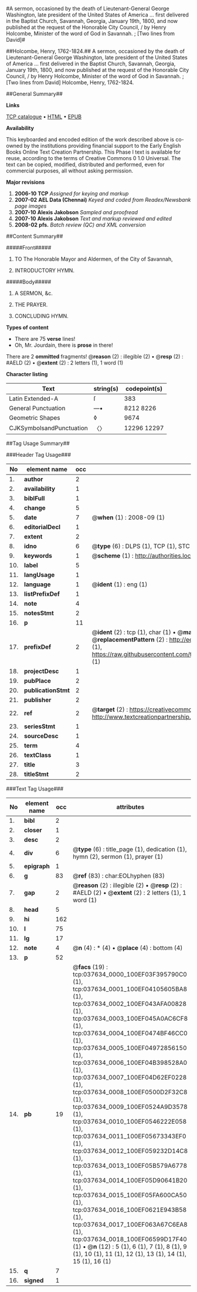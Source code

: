 #A sermon, occasioned by the death of Lieutenant-General George Washington, late president of the United States of America ... first delivered in the Baptist Church, Savannah, Georgia, January 19th, 1800, and now published at the request of the Honorable City Council, / by Henry Holcombe, Minister of the word of God in Savannah. ; [Two lines from David]#

##Holcombe, Henry, 1762-1824.##
A sermon, occasioned by the death of Lieutenant-General George Washington, late president of the United States of America ... first delivered in the Baptist Church, Savannah, Georgia, January 19th, 1800, and now published at the request of the Honorable City Council, / by Henry Holcombe, Minister of the word of God in Savannah. ; [Two lines from David]
Holcombe, Henry, 1762-1824.

##General Summary##

**Links**

[TCP catalogue](http://www.ota.ox.ac.uk/tcp/)  • 
[HTML](http://tei.it.ox.ac.uk/tcp/Texts-HTML/free/N28/N28233.html)  • 
[EPUB](http://tei.it.ox.ac.uk/tcp/Texts-EPUB/free/N28/N28233.epub)

**Availability**

This keyboarded and encoded edition of the
	       work described above is co-owned by the institutions
	       providing financial support to the Early English Books
	       Online Text Creation Partnership. This Phase I text is
	       available for reuse, according to the terms of Creative
	       Commons 0 1.0 Universal. The text can be copied,
	       modified, distributed and performed, even for
	       commercial purposes, all without asking permission.

**Major revisions**

1. __2006-10__ __TCP__ *Assigned for keying and markup*
1. __2007-02__ __AEL Data (Chennai)__ *Keyed and coded from Readex/Newsbank page images*
1. __2007-10__ __Alexis Jakobson__ *Sampled and proofread*
1. __2007-10__ __Alexis Jakobson__ *Text and markup reviewed and edited*
1. __2008-02__ __pfs.__ *Batch review (QC) and XML conversion*

##Content Summary##

#####Front#####

1. TO The Honorable Mayor and Aldermen, of the City of Savannah,

1. INTRODUCTORY HYMN.

#####Body#####

1. A SERMON, &c.

1. THE PRAYER.

1. CONCLUDING HYMN.

**Types of content**

  * There are 75 **verse** lines!
  * Oh, Mr. Jourdain, there is **prose** in there!

There are 2 **ommitted** fragments! 
 @__reason__ (2) : illegible (2)  •  @__resp__ (2) : #AELD (2)  •  @__extent__ (2) : 2 letters (1), 1 word (1)

**Character listing**


|Text|string(s)|codepoint(s)|
|---|---|---|
|Latin Extended-A|ſ|383|
|General Punctuation|—•|8212 8226|
|Geometric Shapes|◊|9674|
|CJKSymbolsandPunctuation|〈〉|12296 12297|

##Tag Usage Summary##

###Header Tag Usage###

|No|element name|occ|attributes|
|---|---|---|---|
|1.|__author__|2||
|2.|__availability__|1||
|3.|__biblFull__|1||
|4.|__change__|5||
|5.|__date__|7| @__when__ (1) : 2008-09 (1)|
|6.|__editorialDecl__|1||
|7.|__extent__|2||
|8.|__idno__|6| @__type__ (6) : DLPS (1), TCP (1), STC (1), NOTIS (1), IMAGE-SET (1), EVANS-CITATION (1)|
|9.|__keywords__|1| @__scheme__ (1) : http://authorities.loc.gov/ (1)|
|10.|__label__|5||
|11.|__langUsage__|1||
|12.|__language__|1| @__ident__ (1) : eng (1)|
|13.|__listPrefixDef__|1||
|14.|__note__|4||
|15.|__notesStmt__|2||
|16.|__p__|11||
|17.|__prefixDef__|2| @__ident__ (2) : tcp (1), char (1)  •  @__matchPattern__ (2) : ([0-9\-]+):([0-9IVX]+) (1), (.+) (1)  •  @__replacementPattern__ (2) : http://eebo.chadwyck.com/downloadtiff?vid=$1&page=$2 (1), https://raw.githubusercontent.com/textcreationpartnership/Texts/master/tcpchars.xml#$1 (1)|
|18.|__projectDesc__|1||
|19.|__pubPlace__|2||
|20.|__publicationStmt__|2||
|21.|__publisher__|2||
|22.|__ref__|2| @__target__ (2) : https://creativecommons.org/publicdomain/zero/1.0/ (1), http://www.textcreationpartnership.org/docs/. (1)|
|23.|__seriesStmt__|1||
|24.|__sourceDesc__|1||
|25.|__term__|4||
|26.|__textClass__|1||
|27.|__title__|3||
|28.|__titleStmt__|2||


###Text Tag Usage###

|No|element name|occ|attributes|
|---|---|---|---|
|1.|__bibl__|2||
|2.|__closer__|1||
|3.|__desc__|2||
|4.|__div__|6| @__type__ (6) : title_page (1), dedication (1), hymn (2), sermon (1), prayer (1)|
|5.|__epigraph__|1||
|6.|__g__|83| @__ref__ (83) : char:EOLhyphen (83)|
|7.|__gap__|2| @__reason__ (2) : illegible (2)  •  @__resp__ (2) : #AELD (2)  •  @__extent__ (2) : 2 letters (1), 1 word (1)|
|8.|__head__|5||
|9.|__hi__|162||
|10.|__l__|75||
|11.|__lg__|17||
|12.|__note__|4| @__n__ (4) : * (4)  •  @__place__ (4) : bottom (4)|
|13.|__p__|52||
|14.|__pb__|19| @__facs__ (19) : tcp:037634_0000_100EF03F395790C0 (1), tcp:037634_0001_100EF04105605BA8 (1), tcp:037634_0002_100EF043AFA00828 (1), tcp:037634_0003_100EF045A0AC6CF8 (1), tcp:037634_0004_100EF0474BF46CC0 (1), tcp:037634_0005_100EF04972856150 (1), tcp:037634_0006_100EF04B398528A0 (1), tcp:037634_0007_100EF04D62EF0228 (1), tcp:037634_0008_100EF0500D2F32C8 (1), tcp:037634_0009_100EF0524A9D3578 (1), tcp:037634_0010_100EF0546222E058 (1), tcp:037634_0011_100EF05673343EF0 (1), tcp:037634_0012_100EF059232D14C8 (1), tcp:037634_0013_100EF05B579A6778 (1), tcp:037634_0014_100EF05D90641B20 (1), tcp:037634_0015_100EF05FA600CA50 (1), tcp:037634_0016_100EF0621E943B58 (1), tcp:037634_0017_100EF063A67C6EA8 (1), tcp:037634_0018_100EF06599D17F40 (1)  •  @__n__ (12) : 5 (1), 6 (1), 7 (1), 8 (1), 9 (1), 10 (1), 11 (1), 12 (1), 13 (1), 14 (1), 15 (1), 16 (1)|
|15.|__q__|7||
|16.|__signed__|1||
